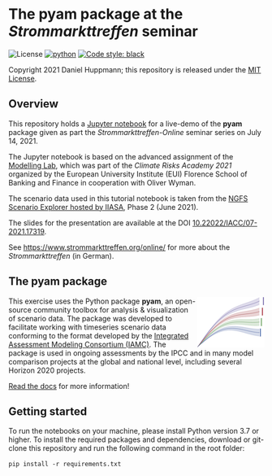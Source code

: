 # The pyam package at the *Strommarkttreffen* seminar

![License](https://img.shields.io/github/license/danielhuppmann/strommarkttreffen-pyam)
[![python](https://img.shields.io/badge/python-3.7_|_3.8_|_3.9-blue?logo=python&logoColor=white)](https://github.com/IAMconsortium/pyam)
[![Code style: black](https://img.shields.io/badge/code%20style-black-000000.svg)](https://github.com/psf/black)

Copyright 2021 Daniel Huppmann; this repository is released under the [MIT License](LICENSE). 

## Overview

This repository holds a [Jupyter notebook](tutorial-notebook.ipynb) for a live-demo of the **pyam** package
given as part the *Strommarkttreffen-Online* seminar series on July 14, 2021.

The Jupyter notebook is based on the advanced assignment
of the [Modelling Lab](https://github.com/danielhuppmann/climate-risks-academy-2021),
which was part of the *Climate Risks Academy 2021* organized by
the European University Institute (EUI) Florence School of Banking and Finance
in cooperation with Oliver Wyman.

The scenario data used in this tutorial notebook is taken from
the [NGFS Scenario Explorer hosted by IIASA](https://data.ece.iiasa.ac.at/ngfs),
Phase 2 (June 2021).

The slides for the presentation are available
at the DOI [10.22022/IACC/07-2021.17319](https://doi.org/10.22022/IACC/07-2021.17319).

See https://www.strommarkttreffen.org/online/ for more about the *Strommarkttreffen* (in German).

## The pyam package

<img src="./_static/pyam-logo.png" width="133" height="100" align="right" alt="pyam logo" />

This exercise uses the Python package **pyam**, an open-source community toolbox for
analysis & visualization of scenario data.
The package was developed to facilitate working with timeseries scenario data
conforming to the format developed by the
[Integrated Assessment Modeling Consortium (IAMC)](https://www.iamconsortium.org).
The package is used in ongoing assessments by the IPCC and in many model comparison
projects at the global and national level, including several Horizon 2020 projects.

[Read the docs](https://pyam-iamc.readthedocs.io) for more information!

## Getting started

To run the notebooks on your machine, please install Python version 3.7 or higher.
To install the required packages and dependencies, download or git-clone this repository
and run the following command in the root folder:

```
pip install -r requirements.txt
```
